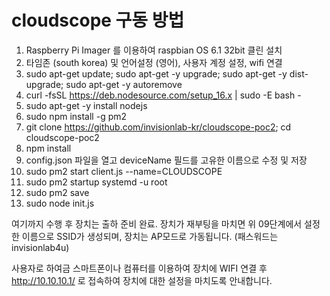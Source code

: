 # cloudscope 구동 방법


01) Raspberry Pi Imager 를 이용하여 raspbian OS 6.1 32bit 클린 설치
02) 타임존 (south korea) 및 언어설정 (영어), 사용자 계정 설정, wifi 연결
03) sudo apt-get update; sudo apt-get -y upgrade; sudo apt-get -y dist-upgrade; sudo apt-get -y autoremove
04) curl -fsSL https://deb.nodesource.com/setup_16.x | sudo -E bash -
05) sudo apt-get -y install nodejs
06) sudo npm install -g pm2
07) git clone https://github.com/invisionlab-kr/cloudscope-poc2; cd cloudscope-poc2
08) npm install
09) config.json 파일을 열고 deviceName 필드를 고유한 이름으로 수정 및 저장
10) sudo pm2 start client.js --name=CLOUDSCOPE
11) sudo pm2 startup systemd -u root
12) sudo pm2 save
13) sudo node init.js

여기까지 수행 후 장치는 출하 준비 완료.
장치가 재부팅을 마치면 위 09단계에서 설정한 이름으로 SSID가 생성되며, 장치는 AP모드로 가동됩니다. (패스워드는 invisionlab4u)

사용자로 하여금 스마트폰이나 컴퓨터를 이용하여 장치에 WIFI 연결 후 http://10.10.10.1/ 로 접속하여 장치에 대한 설정을 마치도록 안내합니다.
